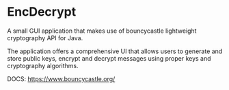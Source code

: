 # EncDecrypt

A small GUI application that makes use of bouncycastle lightweight cryptography API for Java.

The application offers a comprehensive UI that allows users to generate and store public keys, 
encrypt and decrypt messages using proper keys and cryptography algorithms.

DOCS:
https://www.bouncycastle.org/

